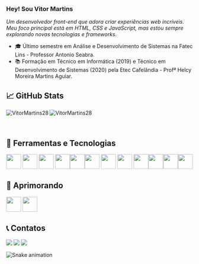 ### Hey! Sou Vitor Martins

<i>Um desenvolvedor front-end que adora criar experiências web incríveis. Meu foco principal está em HTML, CSS e JavaScript, mas estou sempre explorando novas tecnologias e frameworks.</i>

- 🎓 Último semestre em Análise e Desenvolvimento de Sistemas na Fatec Lins - Professor Antonio Seabra.
- 📚 Formação em Técnico em Informática (2019) e Técnico em Desenvolvimento de Sistemas (2020) pela Etec Cafelândia - Profª Helcy Moreira Martins Aguiar.


## &#x1f4c8; GitHub Stats

<p align="left"><img align="left" src="https://github-readme-stats.vercel.app/api/top-langs?username=VitorMartins28&show_icons=true&locale=en&layout=compact&theme=radical" alt="VitorMartins28" /></p>

 
 <p><img align="center" src="https://github-readme-streak-stats.herokuapp.com/?user=VitorMartins28&theme=radical" alt="VitorMartins28" /></p>
 
 <br />

 ## &#x1F47E; Ferramentas e Tecnologias

<img src="https://cdn.jsdelivr.net/gh/devicons/devicon/icons/html5/html5-original.svg" width="40" height="40"/> <img src="https://cdn.jsdelivr.net/gh/devicons/devicon/icons/css3/css3-original-wordmark.svg"  width="40" height="40" /> <img src="https://cdn.jsdelivr.net/gh/devicons/devicon/icons/javascript/javascript-original.svg" width="40" height="40" /> <img src="https://cdn.jsdelivr.net/gh/devicons/devicon/icons/php/php-original.svg" width="40" height="40" /><img src="https://cdn.jsdelivr.net/gh/devicons/devicon/icons/mysql/mysql-original-wordmark.svg" width="40" height="40" /><img src="https://cdn.jsdelivr.net/gh/devicons/devicon/icons/wordpress/wordpress-original.svg" width="40" height="40" /> <img src="https://cdn.jsdelivr.net/gh/devicons/devicon/icons/vscode/vscode-original.svg" width="40" height="40"/> <img src="https://cdn.jsdelivr.net/gh/devicons/devicon/icons/photoshop/photoshop-plain.svg" width="40" height="40"/> <img src="https://cdn.jsdelivr.net/gh/devicons/devicon/icons/figma/figma-original.svg" width="40" height="40" /><img src="https://cdn.jsdelivr.net/gh/devicons/devicon/icons/canva/canva-original.svg" width="40" height="40" /><img src="https://cdn.jsdelivr.net/gh/devicons/devicon/icons/linux/linux-original.svg" width="40" height="40" /><img src="https://cdn.jsdelivr.net/gh/devicons/devicon/icons/wordpress/wordpress-original.svg" width="40" height="40" />



 ## &#x1F916; Aprimorando
         
<img src="https://cdn.jsdelivr.net/gh/devicons/devicon/icons/c/c-original.svg" width="40" height="40"/> <img src="https://cdn.jsdelivr.net/gh/devicons/devicon/icons/java/java-original.svg" width="40" height="40" />

 ## &#x1F4DE; Contatos

<div>
<a href="https://www.instagram.com/vitor_martins28/" target="_blank"><img src="https://img.shields.io/badge/-Instagram-%23E4405F?style=for-the-badge&logo=instagram&logoColor=white" target="_blank"></a>
<a href = "mailto:vitormartins281999@gmail.com "><img src="https://img.shields.io/badge/Gmail-D14836?style=for-the-badge&logo=gmail&logoColor=white" target="_blank"></a>
<a href="https://www.linkedin.com/in/v%C3%ADtor-martins-21108618b/" target="_blank"><img src="https://img.shields.io/badge/-LinkedIn-%230077B5?style=for-the-badge&logo=linkedin&logoColor=white" target="_blank"></a>   
</div>


![Snake animation](https://github.com/VitorMartins28/VitorMartins28/blob/output/github-contribution-grid-snake.svg)

